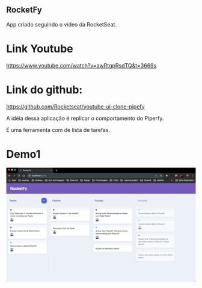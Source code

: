 ## RocketFy

App criado seguindo o video da RocketSeat.

# Link Youtube
https://www.youtube.com/watch?v=awRtgpRsdTQ&t=3669s

# Link do github:
https://github.com/Rocketseat/youtube-ui-clone-pipefy

A idéia dessa aplicação é replicar o comportamento do Piperfy.

É uma ferramenta com de lista de tarefas.

# Demo1

![Demo 01.](./demo/demo01.png "demo01")

